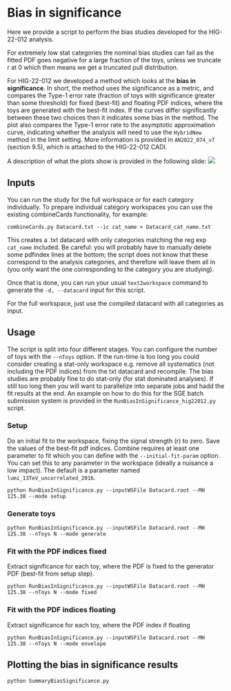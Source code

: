 # Bias in significance

Here we provide a script to perform the bias studies developed for the HIG-22-012 analysis.

For extremely low stat categories the nominal bias studies can fail as the fitted PDF goes negative for a large fraction of the toys, unless we truncate r at 0 which then means we get a truncated pull distribution.

For HIG-22-012 we developed a method which looks at the **bias in significance**. In short, the method uses the significance as a metric, and compares the Type-1 error rate (fraction of toys with significance greater than some threshold) for fixed (best-fit) and floating PDF indices, where the toys are generated with the best-fit index. If the curves differ significantly between these two choices then it indicates some bias in the method. The plot also compares the Type-1 error rate to the asymptotic approximation curve, indicating whether the analysis will need to use the `HybridNew` method in the limit setting. More information is provided in `AN2022_074_v7` (section 9.5), which is attached to the HIG-22-012 CADI. 

A description of what the plots show is provided in the following slide:
![](plot_explanation.png)

## Inputs
You can run the study for the full workspace or for each category individually.
To prepare individual category workspaces you can use the existing combineCards functionality, for example:
```
combineCards.py Datacard.txt --ic cat_name > Datacard_cat_name.txt
```

This creates a .txt datacard with only categories matching the reg exp `cat_name` included. 
Be careful: you will probably have to manually delete some pdfindex lines at the bottom; 
the script does not know that these correspond to the analysis categories, 
and therefore will leave them all in (you only want the one corresponding to the category you are studying). 

Once that is done, you can run your usual `text2workspace` command to generate the `-d, --datacard` input for this script. 

For the full workspace, just use the compiled datacard with all categories as input.

## Usage

The script is split into four different stages. You can configure the number of toys with the `--nToys` option. If the run-time is too long you could consider creating a stat-only workspace e.g. remove all systematics (not including the PDF indices) from the txt datacard and recompile. The bias studies are probably fine to do stat-only (for stat dominated analyses). If still too long then you will want to parallelize into separate jobs and hadd the fit results at the end. An example on how to do this for the SGE batch submission system is provided in the `RunBiasInSignificance_hig22012.py` script.

### Setup
Do an initial fit to the workspace, fixing the signal strength (r) to zero. Save the values of the best-fit pdf indices. Combine requires at least one parameter to fit which you can define with the `--initial-fit-param` option. You can set this to any parameter in the workspace (ideally a nuisance a low impact). The default is a parameter named `lumi_13TeV_uncorrelated_2016`.
```
python RunBiasInSignificance.py --inputWSFile Datacard.root --MH 125.38 --mode setup
```

### Generate toys
```
python RunBiasInSignificance.py --inputWSFile Datacard.root --MH 125.38 --nToys N --mode generate
```
### Fit with the PDF indices fixed
Extract significance for each toy, where the PDF is fixed to the generator PDF (best-fit from setup step).
```
python RunBiasInSignificance.py --inputWSFile Datacard.root --MH 125.38 --nToys N --mode fixed
```

### Fit with the PDF indices floating
Extract significance for each toy, where the PDF index if floating
```
python RunBiasInSignificance.py --inputWSFile Datacard.root --MH 125.38 --nToys N --mode envelope
```

## Plotting the bias in significance results
```
python SummaryBiasSignificance.py
```